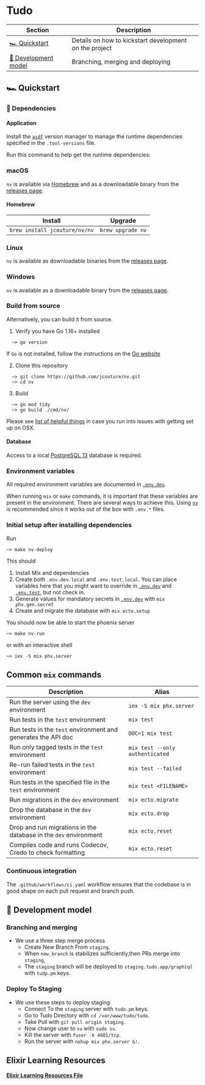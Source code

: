 # Tudo

| Section                                     | Description                                            |
|---------------------------------------------|--------------------------------------------------------|
| [🏎 Quickstart](#Quickstart)                | Details on how to kickstart development on the project |
| [🎯 Development model](#-development-model) | Branching, merging and deploying                       |

## 🏎 Quickstart

### 🚧 Dependencies

#### Application

Install the [`asdf`](http://asdf-vm.com/) version manager to manage the runtime dependencies specified in the `.tool-versions` file.

Run this command to help get the runtime dependencies:

### macOS

`nv` is available via [Homebrew](#homebrew) and as a downloadable binary from the [releases page](https://github.com/jcouture/nv/releases).

#### Homebrew

| Install                       | Upgrade           |
| ----------------------------- | ----------------- |
| `brew install jcouture/nv/nv` | `brew upgrade nv` |

### Linux

`nv` is available as downloadable binaries from the [releases page](https://github.com/jcouture/nv/releases).

### Windows

`nv` is available as a downloadable binary from the [releases page](https://github.com/jcouture/nv/releases).

### Build from source

Alternatively, you can build it from source.

1. Verify you have Go 1.16+ installed

  ```shell
    ~> go version
  ```

If `Go` is not installed, follow the instructions on the [Go website](https://golang.org/doc/install)

2. Clone this repository

  ```shell
    ~> git clone https://github.com/jcouture/nv.git
    ~> cd nv
  ```

3. Build

  ``` shell
    ~> go mod tidy
    ~> go build ./cmd/nv/
  ```

Please see [list of helpful things](docs/installation_help.md) in case you run into issues with getting set up on OSX.

#### Database

Access to a local [PostgreSQL 13](https://www.postgresql.org/download/) database is required.

### Environment variables

All required environment variables are documented in [`.env.dev`](./.env.dev).

When running `mix` or `make` commands, it is important that these variables are present in the environment. There are several ways to achieve this. Using [`nv`](https://github.com/jcouture/nv) is recommended since it works out of the box with `.env.*` files.

### Initial setup after installing dependencies

Run 

  ``` shell
  ~> make nv-deploy
  ```

This should

  1. Install Mix and dependencies
  2. Create both `.env.dev.local` and `.env.test.local`. You can place variables here that you might want to override in [`.env.dev`](./.env.dev) and [`.env.test`](./.env.test), but not check in.
  3. Generate values for mandatory secrets in [`.env.dev`](./.env.dev) with `mix phx.gen.secret`
  4. Create and migrate the database with `mix ecto.setup`

You should now be able to start the phoenix server

  ``` shell
  ~> make nv-run
  ```
  or with an interactive shell
  ``` shell
  ~> iex -S mix phx.server
  ```

## Common  `mix` commands
| Description                                                      | Alias                          |
|------------------------------------------------------------------|--------------------------------|
| Run the server using the `dev` environment                       | `iex -S mix phx.server`        |
| Run tests in the `test` environment                              | `mix test`                     |
| Run tests in the `test` environment and generates the API doc    | `DOC=1 mix test`               |
| Run only tagged tests in the `test` environment                  | `mix test --only authenticated`|
| Re-run failed tests in the `test` environment                    | `mix test --failed`            |
| Run tests in the specified file in the `test` environment        | `mix test <FILENAME>`          |
| Run migrations in the `dev` environment                          | `mix ecto.migrate`             |
| Drop the database in the `dev` environment                       | `mix ecto.drop`                |
| Drop and run migrations in the database in the `dev` environment | `mix ecto.reset`               |
| Compiles code and runs Codecov, Credo to check formatting        | `mix ecto.reset`               |

### Continuous integration

The `.github/workflows/ci.yaml` workflow ensures that the codebase is in good shape on each pull request and branch push.

## 🎯 Development model

### Branching and merging

- We use a three step merge process
  - Create New Branch From `staging`.
  - When `new_branch` is stabilizes sufficiently,then PRs merge into `staging`,
  - The `staging` branch will be deployed to `staging.tudo.app/graphiql` with `tudp.pm` keys.

### Deploy To Staging

- We use these steps to deploy staging 
  - Connect To the `staging` server with `tudo.pm` keys.
  - Go to Tudo Directory with `cd /var/www/tudo/tudo`.
  - Take Pull with `git pull origin staging`.
  - Now change user to `su` with `sudo su`.
  - Kill the server with `fuser -k 4001/tcp`.
  - Run the server with `nohup mix phx.server &!`.

## Elixir Learning Resources

**[Elixir Learning Resources File](./docs/elixir-learning-resources.md)**
